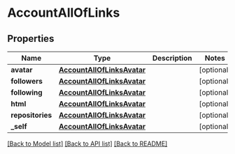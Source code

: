 # AccountAllOfLinks

## Properties
Name | Type | Description | Notes
------------ | ------------- | ------------- | -------------
**avatar** | [**AccountAllOfLinksAvatar**](AccountAllOfLinksAvatar.md) |  | [optional] 
**followers** | [**AccountAllOfLinksAvatar**](AccountAllOfLinksAvatar.md) |  | [optional] 
**following** | [**AccountAllOfLinksAvatar**](AccountAllOfLinksAvatar.md) |  | [optional] 
**html** | [**AccountAllOfLinksAvatar**](AccountAllOfLinksAvatar.md) |  | [optional] 
**repositories** | [**AccountAllOfLinksAvatar**](AccountAllOfLinksAvatar.md) |  | [optional] 
**_self** | [**AccountAllOfLinksAvatar**](AccountAllOfLinksAvatar.md) |  | [optional] 

[[Back to Model list]](../README.md#documentation-for-models) [[Back to API list]](../README.md#documentation-for-api-endpoints) [[Back to README]](../README.md)


